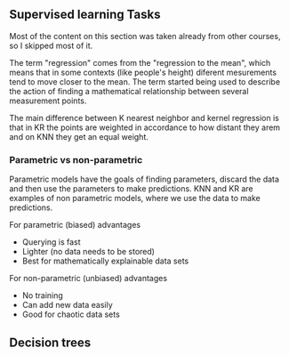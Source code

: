 
## Supervised learning Tasks
Most of the content on this section was taken already from other courses, so I skipped most of it.

The term "regression" comes from the "regression to the mean", which means that in some contexts (like people's height) diferent mesurements tend to move closer to the mean. The term started being used to describe the action of finding a mathematical relationship  between several measurement points.

The main difference between K nearest neighbor and kernel regression is that in KR the points are weighted in accordance to how distant they arem and on KNN they get an equal weight.

### Parametric vs non-parametric

Parametric models have the goals of finding parameters, discard the data and then use the parameters to make predictions. KNN and KR are examples of non parametric models, where we use the data to make predictions.

For parametric (biased) advantages
- Querying is fast
- Lighter (no data needs to be stored)
- Best for mathematically explainable data sets

For non-parametric (unbiased) advantages
- No training
- Can add new data easily
- Good for chaotic data sets

## Decision trees

